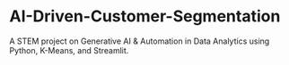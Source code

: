 # AI-Driven-Customer-Segmentation
A STEM project on Generative AI &amp; Automation in Data Analytics using Python, K-Means, and Streamlit.
